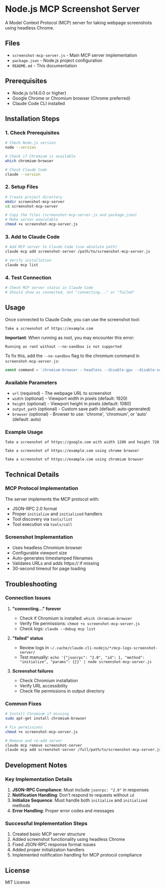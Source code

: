 # Node.js MCP Screenshot Server

A Model Context Protocol (MCP) server for taking webpage screenshots using headless Chrome.

## Files

- `screenshot-mcp-server.js` - Main MCP server implementation
- `package.json` - Node.js project configuration
- `README.md` - This documentation

## Prerequisites

- Node.js (v14.0.0 or higher)
- Google Chrome or Chromium browser (Chrome preferred)
- Claude Code CLI installed

## Installation Steps

### 1. Check Prerequisites
```bash
# Check Node.js version
node --version

# Check if Chromium is available
which chromium-browser

# Check Claude Code
claude --version
```

### 2. Setup Files
```bash
# Create project directory
mkdir screenshot-mcp-server
cd screenshot-mcp-server

# Copy the files (screenshot-mcp-server.js and package.json)
# Make server executable
chmod +x screenshot-mcp-server.js
```

### 3. Add to Claude Code
```bash
# Add MCP server to Claude Code (use absolute path)
claude mcp add screenshot-server /path/to/screenshot-mcp-server.js

# Verify installation
claude mcp list
```

### 4. Test Connection
```bash
# Check MCP server status in Claude Code
# Should show as connected, not "connecting..." or "failed"
```

## Usage

Once connected to Claude Code, you can use the screenshot tool:

```
Take a screenshot of https://example.com
```

**Important**: When running as root, you may encounter this error:
```
Running as root without --no-sandbox is not supported
```

To fix this, add the `--no-sandbox` flag to the chromium command in `screenshot-mcp-server.js`:
```javascript
const command = `chromium-browser --headless --disable-gpu --disable-software-rasterizer --no-sandbox --screenshot="${outputPath}" --window-size=${width},${height} --virtual-time-budget=10000 "${url}"`;
```

### Available Parameters

- `url` (required) - The webpage URL to screenshot
- `width` (optional) - Viewport width in pixels (default: 1920)
- `height` (optional) - Viewport height in pixels (default: 1080)
- `output_path` (optional) - Custom save path (default: auto-generated)
- `browser` (optional) - Browser to use: 'chrome', 'chromium', or 'auto' (default: auto)

### Example Usage

```
Take a screenshot of https://google.com with width 1280 and height 720
```

```
Take a screenshot of https://example.com using chrome browser
```

```
Take a screenshot of https://example.com using chromium browser
```

## Technical Details

### MCP Protocol Implementation

The server implements the MCP protocol with:
- JSON-RPC 2.0 format
- Proper `initialize` and `initialized` handlers
- Tool discovery via `tools/list`
- Tool execution via `tools/call`

### Screenshot Implementation

- Uses headless Chromium browser
- Configurable viewport size
- Auto-generates timestamped filenames
- Validates URLs and adds https:// if missing
- 30-second timeout for page loading

## Troubleshooting

### Connection Issues

1. **"connecting..." forever**
   - Check if Chromium is installed: `which chromium-browser`
   - Verify file permissions: `chmod +x screenshot-mcp-server.js`
   - Check logs: `claude --debug mcp list`

2. **"failed" status**
   - Review logs in `~/.cache/claude-cli-nodejs/*/mcp-logs-screenshot-server/`
   - Test manually: `echo '{"jsonrpc": "2.0", "id": 1, "method": "initialize", "params": {}}' | node screenshot-mcp-server.js`

3. **Screenshot failures**
   - Check Chromium installation
   - Verify URL accessibility
   - Check file permissions in output directory

### Common Fixes

```bash
# Install Chromium if missing
sudo apt-get install chromium-browser

# Fix permissions
chmod +x screenshot-mcp-server.js

# Remove and re-add server
claude mcp remove screenshot-server
claude mcp add screenshot-server /full/path/to/screenshot-mcp-server.js
```

## Development Notes

### Key Implementation Details

1. **JSON-RPC Compliance**: Must include `jsonrpc: "2.0"` in responses
2. **Notification Handling**: Don't respond to requests without `id`
3. **Initialize Sequence**: Must handle both `initialize` and `initialized` methods
4. **Error Handling**: Proper error codes and messages

### Successful Implementation Steps

1. Created basic MCP server structure
2. Added screenshot functionality using headless Chrome
3. Fixed JSON-RPC response format issues
4. Added proper initialization handlers
5. Implemented notification handling for MCP protocol compliance

## License

MIT License
